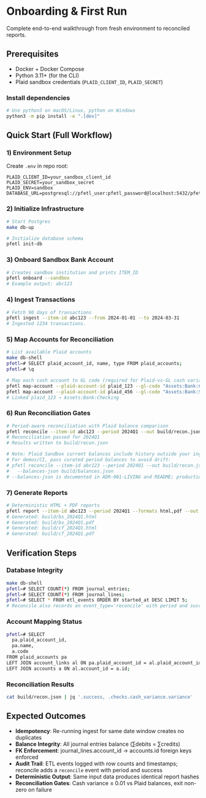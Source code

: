 # Onboarding & First Run

Complete end-to-end walkthrough from fresh environment to reconciled reports.

## Prerequisites
- Docker + Docker Compose
- Python 3.11+ (for the CLI)
- Plaid sandbox credentials (`PLAID_CLIENT_ID`, `PLAID_SECRET`)

### Install dependencies
```bash
# Use python3 on macOS/Linux, python on Windows
python3 -m pip install -e ".[dev]"
```

## Quick Start (Full Workflow)

### 1) Environment Setup
Create `.env` in repo root:
```env
PLAID_CLIENT_ID=your_sandbox_client_id
PLAID_SECRET=your_sandbox_secret
PLAID_ENV=sandbox
DATABASE_URL=postgresql://pfetl_user:pfetl_password@localhost:5432/pfetl
```

### 2) Initialize Infrastructure

```bash
# Start Postgres
make db-up

# Initialize database schema
pfetl init-db
```

### 3) Onboard Sandbox Bank Account

```bash
# Creates sandbox institution and prints ITEM_ID
pfetl onboard --sandbox
# Example output: abc123
```

### 4) Ingest Transactions

```bash
# Fetch 90 days of transactions
pfetl ingest --item-id abc123 --from 2024-01-01 --to 2024-03-31
# Ingested 1234 transactions.
```

### 5) Map Accounts for Reconciliation

```bash
# List available Plaid accounts
make db-shell
pfetl=# SELECT plaid_account_id, name, type FROM plaid_accounts;
pfetl=# \q

# Map each cash account to GL code (required for Plaid-vs-GL cash variance)
pfetl map-account --plaid-account-id plaid_123 --gl-code "Assets:Bank:Checking"
pfetl map-account --plaid-account-id plaid_456 --gl-code "Assets:Bank:Savings"
# Linked plaid_123 → Assets:Bank:Checking
```

### 6) Run Reconciliation Gates

```bash
# Period-aware reconciliation with Plaid balance comparison
pfetl reconcile --item-id abc123 --period 2024Q1 --out build/recon.json
# Reconciliation passed for 2024Q1
# Results written to build/recon.json

# Note: Plaid Sandbox current balances include history outside your ingest window.
# For demos/CI, pass curated period balances to avoid drift:
# pfetl reconcile --item-id abc123 --period 2024Q1 --out build/recon.json \
#   --balances-json build/balances.json
# --balances-json is documented in ADR-001-LIVING and README; production default remains live Plaid balances.
```

### 7) Generate Reports

```bash
# Deterministic HTML + PDF reports
pfetl report --item-id abc123 --period 2024Q1 --formats html,pdf --out build/
# Generated: build/bs_2024Q1.html
# Generated: build/bs_2024Q1.pdf
# Generated: build/cf_2024Q1.html
# Generated: build/cf_2024Q1.pdf
```

## Verification Steps

### Database Integrity
```bash
make db-shell
pfetl=# SELECT COUNT(*) FROM journal_entries;
pfetl=# SELECT COUNT(*) FROM journal_lines;
pfetl=# SELECT * FROM etl_events ORDER BY started_at DESC LIMIT 5;
# Reconcile also records an event_type='reconcile' with period and success.
```

### Account Mapping Status
```bash
pfetl=# SELECT 
  pa.plaid_account_id, 
  pa.name, 
  a.code 
FROM plaid_accounts pa
LEFT JOIN account_links al ON pa.plaid_account_id = al.plaid_account_id
LEFT JOIN accounts a ON al.account_id = a.id;
```

### Reconciliation Results
```bash
cat build/recon.json | jq '.success, .checks.cash_variance.variance'
```

## Expected Outcomes

* **Idempotency**: Re-running ingest for same date window creates no duplicates
* **Balance Integrity**: All journal entries balance (∑debits = ∑credits)
* **FK Enforcement**: journal_lines.account_id → accounts.id foreign keys enforced
* **Audit Trail**: ETL events logged with row counts and timestamps; reconcile adds a `reconcile` event with period and success
* **Deterministic Output**: Same input data produces identical report hashes
* **Reconciliation Gates**: Cash variance ≤ 0.01 vs Plaid balances, exit non-zero on failure
